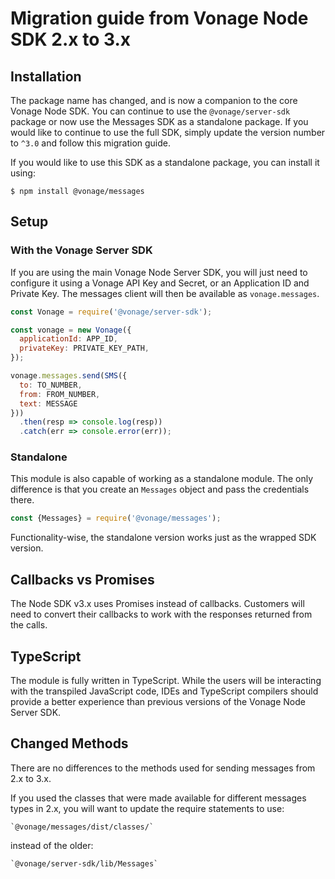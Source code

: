 # Migration guide from Vonage Node SDK 2.x to 3.x

## Installation

The package name has changed, and is now a companion to the core Vonage Node
SDK. You can continue to use the `@vonage/server-sdk` package or now use the
Messages SDK as a standalone package. If you would like to continue to use the
full SDK, simply update the version number to `^3.0` and follow this migration
guide.

If you would like to use this SDK as a standalone package, you can install it
using:

```console
$ npm install @vonage/messages
```

## Setup

### With the Vonage Server SDK

If you are using the main Vonage Node Server SDK, you will just need to
configure it using a Vonage API Key and Secret, or an Application ID and Private
Key. The messages client will then be available as `vonage.messages`.

```js
const Vonage = require('@vonage/server-sdk');

const vonage = new Vonage({
  applicationId: APP_ID,
  privateKey: PRIVATE_KEY_PATH,
});

vonage.messages.send(SMS({
  to: TO_NUMBER,
  from: FROM_NUMBER,
  text: MESSAGE
}))
  .then(resp => console.log(resp))
  .catch(err => console.error(err));
```

### Standalone

This module is also capable of working as a standalone module. The only
difference is that you create an `Messages` object and pass the credentials
there.

```js
const {Messages} = require('@vonage/messages');
```

Functionality-wise, the standalone version works just as the wrapped SDK
version.

## Callbacks vs Promises

The Node SDK v3.x uses Promises instead of callbacks. Customers will need to
convert their callbacks to work with the responses returned from the calls.

## TypeScript

The module is fully written in TypeScript. While the users will be interacting
with the transpiled JavaScript code, IDEs and TypeScript compilers should
provide a better experience than previous versions of the Vonage Node Server
SDK.

## Changed Methods

There are no differences to the methods used for sending messages from 2.x to
3.x.

If you used the classes that were made available for different messages types in
2.x, you will want to update the require statements to use:

    `@vonage/messages/dist/classes/`

instead of the older:

    `@vonage/server-sdk/lib/Messages`

